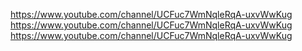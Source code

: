 https://www.youtube.com/channel/UCFuc7WmNqleRqA-uxvWwKug
https://www.youtube.com/channel/UCFuc7WmNqleRqA-uxvWwKug
https://www.youtube.com/channel/UCFuc7WmNqleRqA-uxvWwKug
